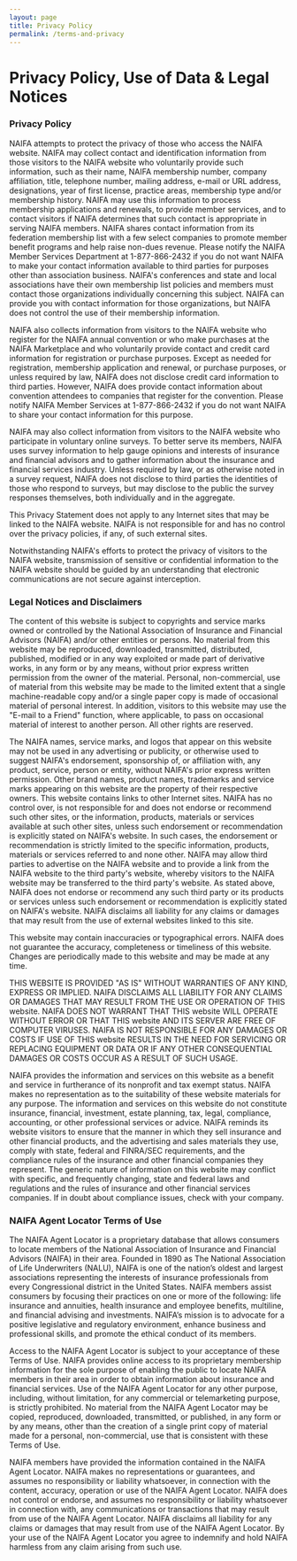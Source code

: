 ```yaml
---
layout: page
title: Privacy Policy
permalink: /terms-and-privacy
---
```


# Privacy Policy, Use of Data & Legal Notices

### Privacy Policy

NAIFA attempts to protect the privacy of those who access the NAIFA website. NAIFA may collect contact and identification information from those visitors to the NAIFA website who voluntarily provide such information, such as their name, NAIFA membership number, company affiliation, title, telephone number, mailing address, e-mail or URL address, designations, year of first license, practice areas, membership type and/or membership history. NAIFA may use this information to process membership applications and renewals, to provide member services, and to contact visitors if NAIFA determines that such contact is appropriate in serving NAIFA members. NAIFA shares contact information from its federation membership list with a few select companies to promote member benefit programs and help raise non-dues revenue. Please notify the NAIFA Member Services Department at 1-877-866-2432 if you do not want NAIFA to make your contact information available to third parties for purposes other than association business. NAIFA's conferences and state and local associations have their own membership list policies and members must contact those organizations individually concerning this subject. NAIFA can provide you with contact information for those organizations, but NAIFA does not control the use of their membership information.

NAIFA also collects information from visitors to the NAIFA website who register for the NAIFA annual convention or who make purchases at the NAIFA Marketplace and who voluntarily provide contact and credit card information for registration or purchase purposes. Except as needed for registration, membership application and renewal, or purchase purposes, or unless required by law, NAIFA does not disclose credit card information to third parties. However, NAIFA does provide contact information about convention attendees to companies that register for the convention. Please notify NAIFA Member Services at 1-877-866-2432 if you do not want NAIFA to share your contact information for this purpose.

NAIFA may also collect information from visitors to the NAIFA website who participate in voluntary online surveys. To better serve its members, NAIFA uses survey information to help gauge opinions and interests of insurance and financial advisors and to gather information about the insurance and financial services industry. Unless required by law, or as otherwise noted in a survey request, NAIFA does not disclose to third parties the identities of those who respond to surveys, but may disclose to the public the survey responses themselves, both individually and in the aggregate.

This Privacy Statement does not apply to any Internet sites that may be linked to the NAIFA website. NAIFA is not responsible for and has no control over the privacy policies, if any, of such external sites.

Notwithstanding NAIFA's efforts to protect the privacy of visitors to the NAIFA website, transmission of sensitive or confidential information to the NAIFA website should be guided by an understanding that electronic communications are not secure against interception.

### Legal Notices and Disclaimers

The content of this website is subject to copyrights and service marks owned or controlled by the National Association of Insurance and Financial Advisors (NAIFA) and/or other entities or persons. No material from this website may be reproduced, downloaded, transmitted, distributed, published, modified or in any way exploited or made part of derivative works, in any form or by any means, without prior express written permission from the owner of the material. Personal, non-commercial, use of material from this website may be made to the limited extent that a single machine-readable copy and/or a single paper copy is made of occasional material of personal interest. In addition, visitors to this website may use the "E-mail to a Friend" function, where applicable, to pass on occasional material of interest to another person. All other rights are reserved.

The NAIFA names, service marks, and logos that appear on this website may not be used in any advertising or publicity, or otherwise used to suggest NAIFA's endorsement, sponsorship of, or affiliation with, any product, service, person or entity, without NAIFA's prior express written permission. Other brand names, product names, trademarks and service marks appearing on this website are the property of their respective owners. This website contains links to other Internet sites. NAIFA has no control over, is not responsible for and does not endorse or recommend such other sites, or the information, products, materials or services available at such other sites, unless such endorsement or recommendation is explicitly stated on NAIFA's website. In such cases, the endorsement or recommendation is strictly limited to the specific information, products, materials or services referred to and none other. NAIFA may allow third parties to advertise on the NAIFA website and to provide a link from the NAIFA website to the third party's website, whereby visitors to the NAIFA website may be transferred to the third party's website. As stated above, NAIFA does not endorse or recommend any such third party or its products or services unless such endorsement or recommendation is explicitly stated on NAIFA's website. NAIFA disclaims all liability for any claims or damages that may result from the use of external websites linked to this site.

This website may contain inaccuracies or typographical errors. NAIFA does not guarantee the accuracy, completeness or timeliness of this website. Changes are periodically made to this website and may be made at any time.

THIS WEBSITE IS PROVIDED "AS IS" WITHOUT WARRANTIES OF ANY KIND, EXPRESS OR IMPLIED. NAIFA DISCLAIMS ALL LIABILITY FOR ANY CLAIMS OR DAMAGES THAT MAY RESULT FROM THE USE OR OPERATION OF THIS website. NAIFA DOES NOT WARRANT THAT THIS website WILL OPERATE WITHOUT ERROR OR THAT THIS website AND ITS SERVER ARE FREE OF COMPUTER VIRUSES. NAIFA IS NOT RESPONSIBLE FOR ANY DAMAGES OR COSTS IF USE OF THIS website RESULTS IN THE NEED FOR SERVICING OR REPLACING EQUIPMENT OR DATA OR IF ANY OTHER CONSEQUENTIAL DAMAGES OR COSTS OCCUR AS A RESULT OF SUCH USAGE.

NAIFA provides the information and services on this website as a benefit and service in furtherance of its nonprofit and tax exempt status. NAIFA makes no representation as to the suitability of these website materials for any purpose. The information and services on this website do not constitute insurance, financial, investment, estate planning, tax, legal, compliance, accounting, or other professional services or advice. NAIFA reminds its website visitors to ensure that the manner in which they sell insurance and other financial products, and the advertising and sales materials they use, comply with state, federal and FINRA/SEC requirements, and the compliance rules of the insurance and other financial companies they represent. The generic nature of information on this website may conflict with specific, and frequently changing, state and federal laws and regulations and the rules of insurance and other financial services companies. If in doubt about compliance issues, check with your company.

### NAIFA Agent Locator Terms of Use

The NAIFA Agent Locator is a proprietary database that allows consumers to locate members of the National Association of Insurance and Financial Advisors (NAIFA) in their area.  Founded in 1890 as The National Association of Life Underwriters (NALU), NAIFA is one of the nation’s oldest and largest associations representing the interests of insurance professionals from every Congressional district in the United States. NAIFA members assist consumers by focusing their practices on one or more of the following: life insurance and annuities, health insurance and employee benefits, multiline, and financial advising and investments. NAIFA’s mission is to advocate for a positive legislative and regulatory environment, enhance business and professional skills, and promote the ethical conduct of its members.

Access to the NAIFA Agent Locator is subject to your acceptance of these Terms of Use.  NAIFA provides online access to its proprietary membership information for the sole purpose of enabling the public to locate NAIFA members in their area in order to obtain information about insurance and financial services.  Use of the NAIFA Agent Locator for any other purpose, including, without limitation, for any commercial or telemarketing purpose, is strictly prohibited.  No material from the NAIFA Agent Locator may be copied, reproduced, downloaded, transmitted, or published, in any form or by any means, other than the creation of a single print copy of material made for a personal, non-commercial, use that is consistent with these Terms of Use.

NAIFA members have provided the information contained in the NAIFA Agent Locator.  NAIFA makes no representations or guarantees, and assumes no responsibility or liability whatsoever, in connection with the content, accuracy, operation or use of the NAIFA Agent Locator.  NAIFA does not control or endorse, and assumes no responsibility or liability whatsoever in connection with, any communications or transactions that may result from use of the NAIFA Agent Locator.  NAIFA disclaims all liability for any claims or damages that may result from use of the NAIFA Agent Locator.  By your use of the NAIFA Agent Locator you agree to indemnify and hold NAIFA harmless from any claim arising from such use.
